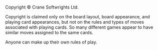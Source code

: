 Copyright © Crane Softwrights Ltd.

Copyright is claimed only on the board layout, board appearance, and playing card appearances, but not on the rules and types of moves associated with playing cards. So many different games appear to have similar moves assigned to the same cards.

Anyone can make up their own rules of play.

